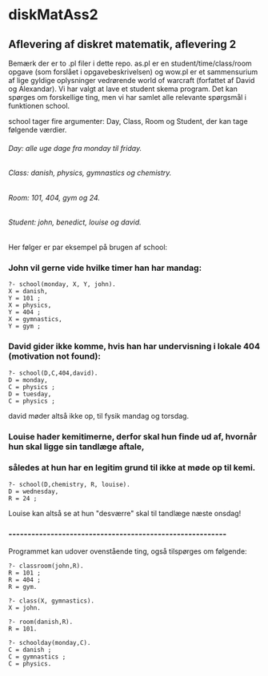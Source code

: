 # diskMatAss2
## Aflevering af diskret matematik, aflevering 2

Bemærk der er to .pl filer i dette repo. 
as.pl er en student/time/class/room opgave (som forslået i opgavebeskrivelsen) og wow.pl 
er et sammensurium af lige gyldige oplysninger vedrørende world of warcraft (forfattet af David og Alexandar). 
Vi har valgt at lave et student skema program.
Det kan spørges om forskellige ting, men vi har samlet alle 
relevante spørgsmål i funktionen school.



school tager fire argumenter: Day, Class, Room og Student, der kan tage følgende værdier.
###### Day: alle uge dage fra monday til friday.
###### Class: danish, physics, gymnastics og chemistry.
###### Room: 101, 404, gym og 24.
###### Student: john, benedict, louise og david.
Her følger er par eksempel på brugen af school:

### John vil gerne vide hvilke timer han har mandag:
``` 
?- school(monday, X, Y, john).
X = danish,
Y = 101 ;
X = physics,
Y = 404 ;
X = gymnastics,
Y = gym ;
```


### David gider ikke komme, hvis han har undervisning i lokale 404 (motivation not found):

``` 
?- school(D,C,404,david).
D = monday,
C = physics ;
D = tuesday,
C = physics ;
```
david møder altså ikke op, til fysik mandag og torsdag.

### Louise hader kemitimerne, derfor skal hun finde ud af, hvornår hun skal ligge sin tandlæge aftale,
### således at hun har en legitim grund til ikke at møde op til kemi.
``` 
?- school(D,chemistry, R, louise).
D = wednesday,
R = 24 ;
```
Louise kan altså se at hun "desværre" skal til tandlæge næste onsdag!


### ---------------------------------------------------------

Programmet kan udover ovenstående ting, også tilspørges om følgende: 
``` 
?- classroom(john,R).
R = 101 ;
R = 404 ;
R = gym.

```
``` 
?- class(X, gymnastics).
X = john.
```
``` 
?- room(danish,R).
R = 101.
```
``` 
?- schoolday(monday,C).
C = danish ;
C = gymnastics ;
C = physics.
```


